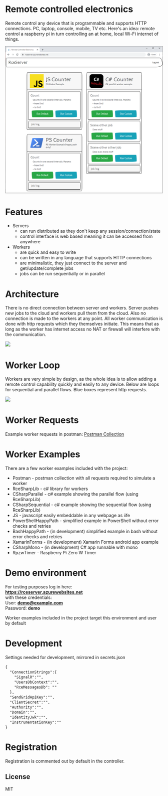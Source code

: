 # Remote controlled electronics
Remote control any device that is programmable and supports HTTP connections. PC, laptop, console, mobile, TV etc. Here's an idea: remote control a raspberry pi in turn controlling an at home, local Wi-Fi internet of things.

![](/docs/rceserver.png)

# Features
- Servers
	- can run distributed as they don't keep any session/connection/state
	- control interface is web based meaning it can be accessed from anywhere
- Workers
	- are quick and easy to write
	- can be written in any language that supports HTTP connections
	- are minimalistic, they just connect to the server and get/update/complete jobs
	- jobs can be run sequentially or in parallel

# Architecture
There is no direct connection between server and workers. Server pushes new jobs to the cloud and workers pull them from the cloud. Also no connection is made to the workers at any point. All worker communication is done with http requests which they themselves initiate. This means that as long as the worker has internet access no NAT or firewall will interfere with the communication.

![](/docs/rcearch.png)

# Worker Loop
Workers are very simple by design, as the whole idea is to allow adding a remote control capability quickly and easily to any device. Below are loops for sequential and parallel flows. Blue boxes represent http requests.

![](/docs/rceworkerflow.png)

# Worker Requests
Example worker requests in postman: [Postman Collection](/src/Workers/Postman/postman-worker.json "Postman Collection")

# Worker Examples
There are a few worker examples included with the project:
- Postman - postman collection with all requests required to simulate a worker
- RceSharpLib - c# library for workers
- CSharpParallel - c# example showing the parallel flow (using RceSharpLib)
- CSharpSequential - c# example showing the sequential flow (using RceSharpLib)
- JS - javascript easily embeddable in any webpage as iife
- PowerShellHappyPath - simplified example in PowerShell without error checks and retries
- BashHappyPath - (in development) simplified example in bash without error checks and retries
- XamarinForms - (in development) Xamarin Forms android app example
- CSharpMono - (in development) C# app runnable with mono
- RpzwTimer - Raspberry Pi Zero W Timer

# Demo environment
For testing purposes log in here:  
**https://rceserver.azurewebsites.net**  
with these credentials:  
User: **demo@example.com**  
Password: **demo**  

Worker examples included in the project target this environment and user by default

# Development
Settings needed for development, mirrored in secrets.json
```
{
  "ConnectionStrings":{
    "SignalR":"",
    "UsersDbContext":"",
	"RceMessagesDb": ""
  },
  "SendGridApiKey":"",
  "ClientSecret":"",
  "Authority":"",
  "Domain":"",
  "IdentityJwk":"",
  "InstrumentationKey":""
}
```

# Registration
Registration is commented out by default in the controller.

License
----
MIT